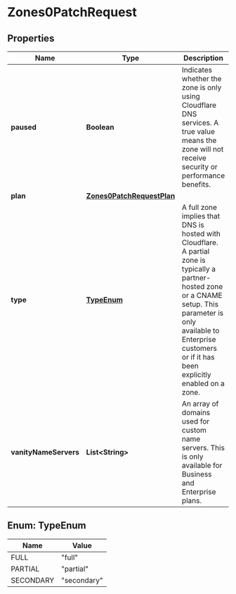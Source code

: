 

# Zones0PatchRequest


## Properties

| Name | Type | Description | Notes |
|------------ | ------------- | ------------- | -------------|
|**paused** | **Boolean** | Indicates whether the zone is only using Cloudflare DNS services. A true value means the zone will not receive security or performance benefits.  |  [optional] [readonly] |
|**plan** | [**Zones0PatchRequestPlan**](Zones0PatchRequestPlan.md) |  |  [optional] |
|**type** | [**TypeEnum**](#TypeEnum) | A full zone implies that DNS is hosted with Cloudflare. A partial zone is typically a partner-hosted zone or a CNAME setup. This parameter is only available to Enterprise customers or if it has been explicitly enabled on a zone.  |  [optional] |
|**vanityNameServers** | **List&lt;String&gt;** | An array of domains used for custom name servers. This is only available for Business and Enterprise plans. |  [optional] |



## Enum: TypeEnum

| Name | Value |
|---- | -----|
| FULL | &quot;full&quot; |
| PARTIAL | &quot;partial&quot; |
| SECONDARY | &quot;secondary&quot; |



